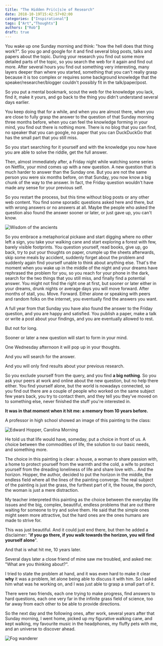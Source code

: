 ```yaml
---
title: "The Hidden Pri(c|s)e of Research"
date: 2018-10-19T15:42:57+02:00
categories: ["Inspirational"]
tags: ["Art","Thoughts"]
authors: ["Rob"]
draft: true
---
```


You wake up one Sunday morning and think: "how the hell does that thing work?".
So you go and google for it and find several blog posts, talks and papers about the topic.
During your research you find out some more detailed parts of the topic, so you search the web for it again and find out more.
After several hours you find out something very interesting, many layers deeper than where you started, something that you can't really grasp because it is too complex or requires some background knowledge that the speaker/researcher/blogger couldn't possibly fit in the talk/paper/post.

So you put a mental bookmark, scout the web for the knowledge you lack, find it, make it yours, and go back to the thing you didn't understand several days earlier.

You keep doing that for a while, and when you are almost there, when you are close to fully grasp the answer to the question of that Sunday morning three months before, when you can feel the knowledge forming in your mind, you find out there is nothing more. There is no blog that you can find, no speaker that you can google, no paper that you can DuckDuckGo that has the small part that you still miss.

So you start searching for it yourself and with the knowledge you now have you are able to solve the riddle, get the full answer.

Then, almost immediately after, a Friday night while watching some series on Netflix, your mind comes up with a new question. A new question that is much harder to answer than the Sunday one. But you are not the same person you were six months before, on that Sunday, you now know a big chunk of the way to the answer. In fact, the Friday question wouldn't have made any sense for your previous self.

So you restart the process, but this time without blog posts or any other web content. You find some sporadic questions asked here and there, but with wrong answers or no answers at all. Maybe the people who asked the question also found the answer sooner or later, or just gave up, you can't know.

![Wisdom of the ancients](/research/wisdom_of_the_ancients.png)

So you embrace a metaphorical pickaxe and start digging where no other left a sign, you take your walking cane and start exploring a forest with few, barely visible footprints. You question yourself, read books, give up, go back, try to put your thoughts on paper, crumple up the sheets afterwards, skip some meals by accident, suddenly forget about the problem and suddenly again find yourself unable to think about anything else.
That's the moment when you wake up in the middle of the night and your dreams have rephrased the problem for you, so you reach for your phone in the dark, search for the two things that you still miss, and finally find a potential answer. You might not find the right one at first, but sooner or later either in your dreams, drunk nights or average days you will move forward. After months of stall, you. Move. Forward. Either alone or speaking with peers and random folks on the internet, you eventually find the answers you want.

A full year from that Sunday you have also found the answer to the Friday question, and you are happy and satisfied. You publish a paper, make a talk or write a post about your findings, and you are eventually allowed to rest.

But not for long.

Sooner or later a new question will start to form in your mind.

One Wednesday afternoon it will pop up in your thoughts.

And you will search for the answer.

And you will only find results about your previous research.

So you exclude yourself from the query, and you find **a big nothing**. So you ask your peers at work and online about the new question, but no help there either. You find yourself alone, but the world is nowadays connected, so you find out there are a couple of people who worked on the same subject few years back, you try to contact them, and they tell you they've moved on to something else, never finished the stuff you're interested in.

**It was in that moment when it hit me: a memory from 10 years before.**

A professor in high school showed an image of this painting to the class:

![Edward Hopper, Carolina Morning](/research/carolina_morning_3.png)

He told us that life would have, someday, put a choice in front of us. A choice between the commodities of life, the solution to our basic needs, and something more.

The choice in this painting is clear: a house, a woman to share passion with, a home to protect yourself from the warmth and the cold, a wife to protect yourself from the dreading loneliness of life and share love with... And the horizon.
Hopper, the author, decided to put the horizon in the middle, the endless field where all the lines of the painting converge. The real subject of the painting is just the grass, the furthest part of it, the house, the porch, the woman is just a mere distraction.

My teacher interpreted this painting as the choice between the everyday life issues and the big, complex, beautiful, endless problems that are out there waiting for someone to try and solve them. He said that the simple ones might seem more attractive, but the hard ones are the ones humans are made to strive for.

This was just beautiful. And it could just end there, but then he added a disclaimer: "**if you go there, if you walk towards the horizon, you will find yourself alone**".

And that is what hit me, 10 years later.

Several days later a close friend of mine saw me troubled, and asked me: "What are you thinking about?".

I tried to state the problem at hand, and it was even hard to make it clear **why** it was a problem, let alone being able to discuss it with him. So I asked him what was he working on, and I was just able to grasp a small part of it.

There were two friends, each one trying to make progress, find answers to hard questions, each one very far in the infinite grass field of science, too far away from each other to be able to provide directions.

So the next day and the following ones, after work, several years after that Sunday morning, I went home, picked up my figurative walking cane, and kept walking, my favourite music in the headphones, my fluffy pets with me, and an universe to discover ahead.

![Fog wanderer](/research/sea_fog.jpg)
